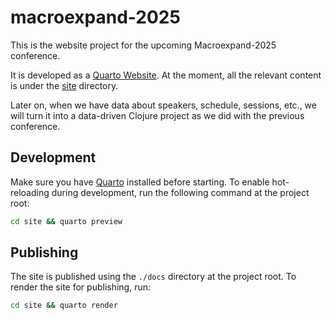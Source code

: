 # macroexpand-2025

This is the website project for the upcoming Macroexpand-2025 conference.

It is developed as a [Quarto Website](https://quarto.org/docs/websites/).
At the moment, all the relevant content is under the [site](./site) directory.

Later on, when we have data about speakers, schedule, sessions, etc., we will turn it into a data-driven Clojure project as we did with the previous conference.

## Development
Make sure you have [Quarto](https://quarto.org/docs/get-started/) installed before starting.
To enable hot-reloading during development, run the following command at the project root:

```bash
cd site && quarto preview
```

## Publishing

The site is published using the `./docs` directory at the project root. To render the site for publishing, run:

```bash
cd site && quarto render
```
